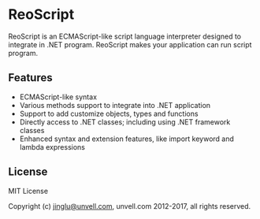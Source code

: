 # ReoScript

ReoScript is an ECMAScript-like script language interpreter designed to integrate in .NET program. ReoScript makes your application can run script program.

## Features

* ECMAScript-like syntax
* Various methods support to integrate into .NET application
* Support to add customize objects, types and functions
* Directly access to .NET classes; including using .NET framework classes
* Enhanced syntax and extension features, like import keyword and lambda expressions

## License

MIT License

Copyright (c) jinglu@unvell.com, unvell.com 2012-2017, all rights reserved.
